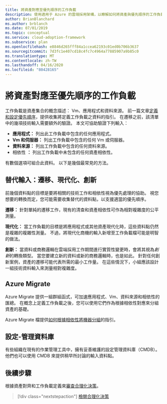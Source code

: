 ```yaml
---
title: 將資產對應至優先順序的工作負載
description: 使用適用于 Azure 的雲端採用架構，以瞭解如何將資產與優先順序的工作負載進行調整。
author: BrianBlanchard
ms.author: brblanch
ms.date: 07/01/2019
ms.topic: conceptual
ms.service: cloud-adoption-framework
ms.subservice: plan
ms.openlocfilehash: e8846d265fff84a1ccea62193c01ed0b706b3637
ms.sourcegitcommit: 7d3fc1e407cd18c4fc7c4964a77885907a9b85c0
ms.translationtype: MT
ms.contentlocale: zh-TW
ms.lasthandoff: 04/16/2020
ms.locfileid: "80428165"
---
```

# <a name="align-assets-to-prioritized-workloads"></a>將資產對應至優先順序的工作負載

工作負載是資產集合的概念描述： Vm、應用程式和資料來源。 前一篇文章[定義和設定優先順序](./workloads.md)，提供收集將定義工作負載之資料的指引。 在遷移之前，該清單中的幾項技術輸入需要額外的驗證。 本文可協助驗證下列輸入：

- **應用程式：** 列出此工作負載中包含的任何應用程式。
- **Vm 和伺服器：** 列出工作負載中包含的任何 Vm 或伺服器。
- **資料來源：** 列出工作負載中包含的任何資料來源。
- 相依性 **：** 列出工作負載中未包含的任何資產相依性。

有數個選項可組合此資料。 以下是幾個最常見的方法。

## <a name="alternative-inputs-migrate-modernize-innovate"></a>替代輸入：遷移、現代化、創新

前幾個資料點的目標是要將相關的技術工作和相依性視為優先處理的協助。 視您想要的轉換而定，您可能需要收集替代的資料點，以支援適當的優先順序。

**遷移：** 針對單純的遷移工作，現有的清查和資產相依性可作為相對複雜度的公平測量。

**現代化：** 當工作負載的目標是將應用程式或其他資產現代化時，這些資料點仍然是複雜的複雜性測量。 不過，將現代化商機的輸入新增至工作負載檔可能是明智的做法。

**創新：** 當資料或商務邏輯在雲端採用工作期間進行實質性變更時，會將其視為*創新*的轉換類型。 當您要建立新的資料或新的商務邏輯時，也是如此。 針對任何創新案例，資產的遷移可能代表所需的最小工作量。 在這些情況下，小組應該設計一組技術資料輸入來測量相對複雜度。

## <a name="azure-migrate"></a>Azure Migrate

Azure Migrate 提供一組群組函式，可加速應用程式、Vm、資料來源和相依性的匯總。 在概念上定義工作負載之後，您可以使用它們作為根據相依性對應來分組資產的基礎。

Azure Migrate 檔提供[如何根據相依性將機器分組](https://docs.microsoft.com/azure/migrate/how-to-create-group-machine-dependencies)的指引。

## <a name="configuration-management-database"></a>設定-管理資料庫

有些組織在現有的作業管理工具中，擁有妥善維護的設定管理資料庫（CMDB）。 他們也可以使用 CMDB 來提供稍早所討論的輸入資料點。

## <a name="next-steps"></a>後續步驟

根據資產對齊和工作負載定義來[審查合理化決策](./review-rationalization.md)。

> [!div class="nextstepaction"]
> [檢閱合理化決策](./review-rationalization.md)
